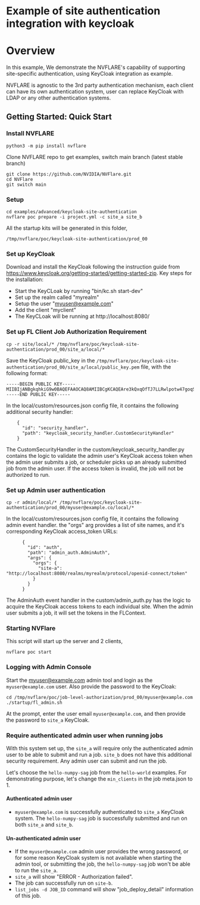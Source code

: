 # Example of site authentication integration with keycloak

# Overview

In this example, We demonstrate the NVFLARE's capability of supporting site-specific authentication, using KeyCloak integration as example.

NVFLARE is agnostic to the 3rd party authentication mechanism, each client can have its own authentication system, user can replace KeyCloak with LDAP or any other authentication systems.

## Getting Started: Quick Start

### Install NVFLARE

```
python3 -m pip install nvflare
```

Clone NVFLARE repo to get examples, switch main branch (latest stable branch)

```
git clone https://github.com/NVIDIA/NVFlare.git
cd NVFlare
git switch main
```

### Setup

```
cd examples/advanced/keycloak-site-authentication
nvflare poc prepare -i project.yml -c site_a site_b
```

All the startup kits will be generated in this folder,
```
/tmp/nvflare/poc/keycloak-site-authentication/prod_00
```

### Set up KeyCloak

Download and install the KeyCloak following the instruction guide from https://www.keycloak.org/getting-started/getting-started-zip. Key steps for the installation:

* Start the KeyCLoak by running "bin/kc.sh start-dev"
* Set up the realm called "myrealm"
* Setup the user "myuser@example.com"
* Add the client "myclient"
* The KeyCLoak will be running at http://localhost:8080/

### Set up FL Client Job Authorization Requirement

```
cp -r site/local/* /tmp/nvflare/poc/keycloak-site-authentication/prod_00/site_a/local/* 
```

Save the KeyCloak public_key in the `/tmp/nvflare/poc/keycloak-site-authentication/prod_00/site_a/local/public_key.pem` file, with the following format:

```
-----BEGIN PUBLIC KEY-----
MIIBIjANBgkqhkiG9w0BAQEFAAOCAQ8AMIIBCgKCAQEAre3kQxqOfTJ7LLRwlpotw47goqSsuyFOg9Ihx5IXDMbO8HTGuGQcdDVJaYJQYphfhp2qdw+1o6qVN2yPBxwiBWju/XZQMPbCXRBu2bVDffWJVMoelLDbr3uY9hCgYgmB7qYpDdNOmxb2+xIlg/x0q+vrRRMtdd8SGicvjg0mQSEEF4a7QOSwuDnwBX8+bMOXfyB5qQJlakNVND1Bc+MjDENkHLtImVowX9XZcz8M6Ap9Eq1z2agl6lmFxTLtZroTE6IQS/dFYPVy4rZ1Zuy5cvs/3j+SYzlplH/iP3qZs8UiKrTJMmfIuLmDbP3hEAOsEmQ/M3lRxnE4wuGxvel5rwIDAQAB
-----END PUBLIC KEY-----
```

In the local/custom/resources.json config file, it contains the following additional security handler:

```
    {
      "id": "security_handler",
      "path": "keycloak_security_handler.CustomSecurityHandler"
    }
```

The CustomSecurityHandler in the custom/keycloak_security_handler.py contains the logic to validate the admin user's KeyCloak access token when the admin user submits a job, or scheduler picks up an already submitted job from the admin user. If the access token is invalid, the job will not be authorized to run.

### Set up Admin user authentication

```
cp -r admin/local/* /tmp/nvflare/poc/keycloak-site-authentication/prod_00/myuser@example.co/local/* 
```

In the local/custom/resources.json config file, it contains the following admin event handler. the "orgs" arg provides a list of site names, and it's corresponding KeyCloak access_token URLs:

```
      {
        "id": "auth",
        "path": "admin_auth.AdminAuth",
        "args": {
          "orgs": {
            "site-a": "http://localhost:8080/realms/myrealm/protocol/openid-connect/token"
          }
        }
      }
```

The AdminAuth event handler in the custom/admin_auth.py has the logic to acquire the KeyCloak access tokens to each individual site. When the admin user submits a job, it will set the tokens in the FLContext.

### Starting NVFlare

This script will start up the server and 2 clients,
```
nvflare poc start
```

### Logging with Admin Console

Start the myuser@example.com admin tool and login as the `myuser@example.com` user. Also provide the password to the KeyCloak:

```
cd /tmp/nvflare/poc/job-level-authorization/prod_00/myuser@example.com
./startup/fl_admin.sh
```

At the prompt, enter the user email `myuser@example.com`, and then provide the password to `site_a` KeyCloak.


### Require authenticated admin user when running jobs

With this system set up, the `site_a` will require only the authenticated admin user to be able to submit and run a job. `site_b` does not have this additional security requirement. Any admin user can submit and run the job.

Let's choose the `hello-numpy-sag` job from the `hello-world` examples. For demonstrating purpose, let's change the `min_clients` in the job meta.json to 1.  

#### Authenticated admin user

* `myuser@example.com` is successfully authenticated to `site_a` KeyCloak system. The `hello-numpy-sag` job is successfully submitted and run on both `site_a` and `site_b`.

#### Un-authenticated admin user

* If the `myuser@example.com` admin user provides the wrong password, or for some reason KeyCloak system is not available when starting the admin tool, or submitting the job, the `hello-numpy-sag` job won't be able to run the `site_a`. 
* `site_a` will show "ERROR - Authorization failed".
* The job can successfully run on `site-b`.
* `list_jobs -d JOB_ID` command will show "job_deploy_detail" information of this job.


